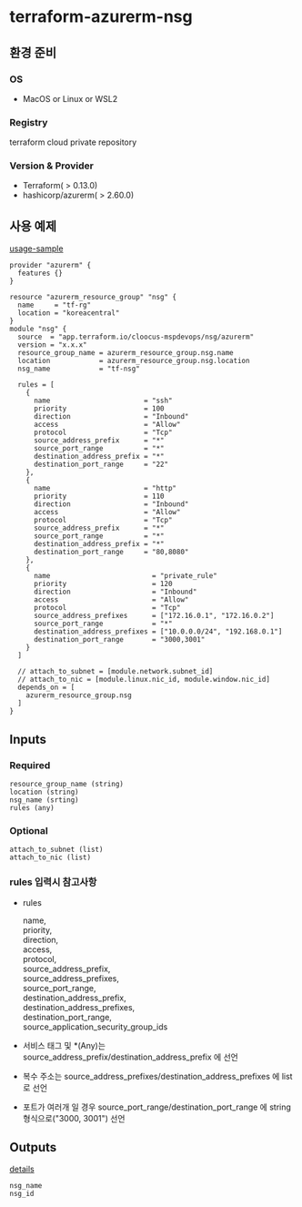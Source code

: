 # terraform-azurerm-nsg
## 환경 준비
### OS
- MacOS or Linux or WSL2
### Registry
terraform cloud private repository
### Version & Provider
- Terraform( > 0.13.0)
- hashicorp/azurerm( > 2.60.0)
## 사용 예제
[usage-sample](./usage-sample)
```
provider "azurerm" {
  features {}
}

resource "azurerm_resource_group" "nsg" {
  name     = "tf-rg"
  location = "koreacentral"
}
module "nsg" {
  source  = "app.terraform.io/cloocus-mspdevops/nsg/azurerm"
  version = "x.x.x"
  resource_group_name = azurerm_resource_group.nsg.name
  location            = azurerm_resource_group.nsg.location
  nsg_name            = "tf-nsg"

  rules = [
    {
      name                       = "ssh"
      priority                   = 100
      direction                  = "Inbound"
      access                     = "Allow"
      protocol                   = "Tcp"
      source_address_prefix      = "*"
      source_port_range          = "*"
      destination_address_prefix = "*"
      destination_port_range     = "22"
    },
    {
      name                       = "http"
      priority                   = 110
      direction                  = "Inbound"
      access                     = "Allow"
      protocol                   = "Tcp"
      source_address_prefix      = "*"
      source_port_range          = "*"
      destination_address_prefix = "*"
      destination_port_range     = "80,8080"
    },
    {
      name                         = "private_rule"
      priority                     = 120
      direction                    = "Inbound"
      access                       = "Allow"
      protocol                     = "Tcp"
      source_address_prefixes      = ["172.16.0.1", "172.16.0.2"]
      source_port_range            = "*"
      destination_address_prefixes = ["10.0.0.0/24", "192.168.0.1"]
      destination_port_range       = "3000,3001"
    }
  ]

  // attach_to_subnet = [module.network.subnet_id]
  // attach_to_nic = [module.linux.nic_id, module.window.nic_id]
  depends_on = [
    azurerm_resource_group.nsg
  ]
}
```
## Inputs
### Required
```
resource_group_name (string)
location (string)
nsg_name (srting)
rules (any)
```
### Optional
```
attach_to_subnet (list)
attach_to_nic (list)
```
### rules 입력시 참고사항
- rules

    name,\
    priority,\
    direction,\
    access,\
    protocol,\
    source_address_prefix,\
    source_address_prefixes,\
    source_port_range,\
    destination_address_prefix,\
    destination_address_prefixes,\
    destination_port_range,\
    source_application_security_group_ids

- 서비스 태그 및 *(Any)는 source_address_prefix/destination_address_prefix 에 선언
- 복수 주소는 source_address_prefixes/destination_address_prefixes 에 list로 선언

- 포트가 여러개 일 경우 source_port_range/destination_port_range 에 string 형식으로("3000, 3001") 선언

## Outputs
[details](./outputs.tf)
```
nsg_name
nsg_id
```